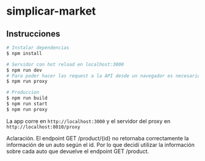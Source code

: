 # simplicar-market

## Instrucciones

```bash
# Instalar dependencias
$ npm install

# Servidor con hot reload en localhost:3000
$ npm run dev
# Para poder hacer las request a la API desde un navegador es necesario utilizar un servidor proxy
$ npm run proxy

# Produccion
$ npm run build
$ npm run start
$ npm run proxy

```

La app corre en ```http://localhost:3000``` y el servidor del proxy en ```http://localhost:8010/proxy```


Aclaración.
El endpoint GET /product/{id} no retornaba correctamente la información de un auto según el id.
Por lo que decidí utilizar la información sobre cada auto que devuelve el endpoint GET /product.
